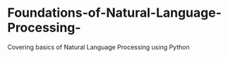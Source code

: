 # Foundations-of-Natural-Language-Processing-
Covering basics of Natural Language Processing using Python
